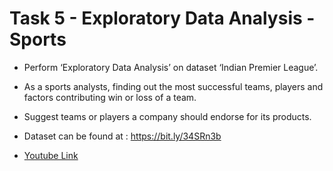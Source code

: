 # Task 5 - Exploratory Data Analysis - Sports
* Perform ‘Exploratory Data Analysis’ on dataset ‘Indian Premier League’.

* As a sports analysts, finding out the most successful teams, players and factors contributing win or loss of a team.

* Suggest teams or players a company should endorse for its products.

* Dataset can be found at : https://bit.ly/34SRn3b

* [Youtube Link](https://youtu.be/ir0AQMtZvNI)
